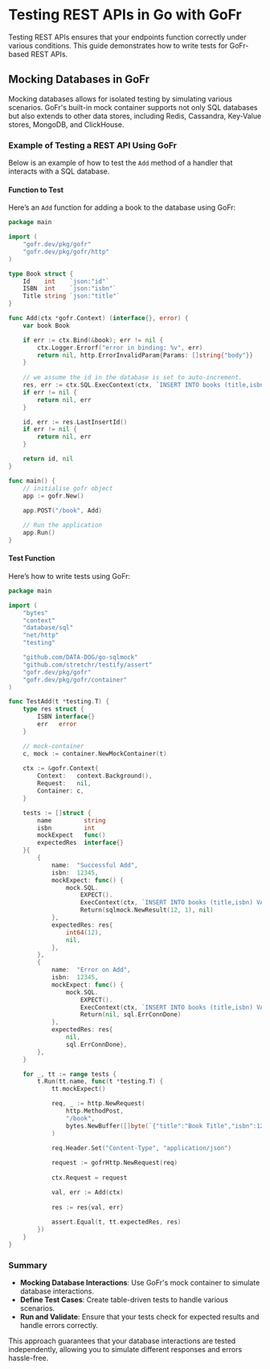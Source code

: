 # Testing REST APIs in Go with GoFr

Testing REST APIs ensures that your endpoints function correctly under various conditions. This guide demonstrates how to write tests for GoFr-based REST APIs.

## Mocking Databases in GoFr

Mocking databases allows for isolated testing by simulating various scenarios. GoFr's built-in mock container supports not only SQL databases but also extends to other data stores, including Redis, Cassandra, Key-Value stores, MongoDB, and ClickHouse.

### Example of Testing a REST API Using GoFr

Below is an example of how to test the `Add` method of a handler that interacts with a SQL database.

#### Function to Test

Here’s an `Add` function for adding a book to the database using GoFr:

```go
package main

import (
	"gofr.dev/pkg/gofr"
	"gofr.dev/pkg/gofr/http"
)

type Book struct {
	Id    int    `json:"id"`
	ISBN  int    `json:"isbn"`
	Title string `json:"title"`
}

func Add(ctx *gofr.Context) (interface{}, error) {
	var book Book

	if err := ctx.Bind(&book); err != nil {
		ctx.Logger.Errorf("error in binding: %v", err)
		return nil, http.ErrorInvalidParam{Params: []string{"body"}}
	}
	
	// we assume the id in the database is set to auto-increment.
	res, err := ctx.SQL.ExecContext(ctx, `INSERT INTO books (title,isbn) VALUES (?,?)`, book.Title, book.ISBN)
	if err != nil {
		return nil, err
	}

	id, err := res.LastInsertId()
	if err != nil {
		return nil, err
	}

	return id, nil
}

func main() {
	// initialise gofr object
	app := gofr.New()
	
	app.POST("/book", Add)

	// Run the application
	app.Run()
}
```
#### Test Function

Here’s how to write tests using GoFr:
```go
package main

import (
	"bytes"
	"context"
	"database/sql"
	"net/http"
	"testing"

	"github.com/DATA-DOG/go-sqlmock"
	"github.com/stretchr/testify/assert"
	"gofr.dev/pkg/gofr"
	"gofr.dev/pkg/gofr/container"
)

func TestAdd(t *testing.T) {
	type res struct {
		ISBN interface{}
		err   error
	}

	// mock-container
	c, mock := container.NewMockContainer(t)
	
	ctx := &gofr.Context{
		Context:   context.Background(),
		Request:   nil,
		Container: c,
	}

	tests := []struct {
		name         string
		isbn         int
		mockExpect   func()
		expectedRes  interface{}
	}{
		{
			name:  "Successful Add",
			isbn:  12345,
			mockExpect: func() {
				mock.SQL.
					EXPECT().
					ExecContext(ctx, `INSERT INTO books (title,isbn) VALUES (?,?)`, 12345).
					Return(sqlmock.NewResult(12, 1), nil)
			},
			expectedRes: res{
				int64(12), 
				nil,
			},
		},
		{
			name:  "Error on Add",
			isbn:  12345,
			mockExpect: func() {
				mock.SQL.
					EXPECT().
					ExecContext(ctx, `INSERT INTO books (title,isbn) VALUES (?,?)`, 12345).
					Return(nil, sql.ErrConnDone)
			},
			expectedRes: res{
				nil,
				sql.ErrConnDone},
		},
	}

	for _, tt := range tests {
		t.Run(tt.name, func(t *testing.T) {
			tt.mockExpect()

			req, _ := http.NewRequest(
				http.MethodPost,
				"/book",
				bytes.NewBuffer([]byte(`{"title":"Book Title","isbn":12345}`)),
			)
			
			req.Header.Set("Content-Type", "application/json")

			request := gofrHttp.NewRequest(req)
			
			ctx.Request = request

			val, err := Add(ctx)
			
			res := res{val, err}
			
			assert.Equal(t, tt.expectedRes, res)
		})
	}
}
```
### Summary

- **Mocking Database Interactions**: Use GoFr's mock container to simulate database interactions.
- **Define Test Cases**: Create table-driven tests to handle various scenarios.
- **Run and Validate**: Ensure that your tests check for expected results and handle errors correctly.

This approach guarantees that your database interactions are tested independently, allowing you to simulate different responses and errors hassle-free.
